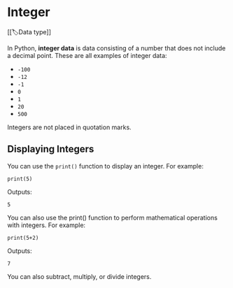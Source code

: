 
# Integer

[[🏷️Data type]]

In Python, **integer data** is data consisting of a number that does not include a decimal point. These are all examples of integer data:

- `-100` 
- `-12`
- `-1`
- `0`
- `1`
- `20`
- `500`

Integers are not placed in quotation marks.

## Displaying Integers

You can use the `print()` function to display an integer. For example:

`print(5)`

Outputs:

`5`

You can also use the print() function to perform mathematical operations with integers. For example:

`print(5+2)`

Outputs:

`7`

You can also subtract, multiply, or divide integers.

